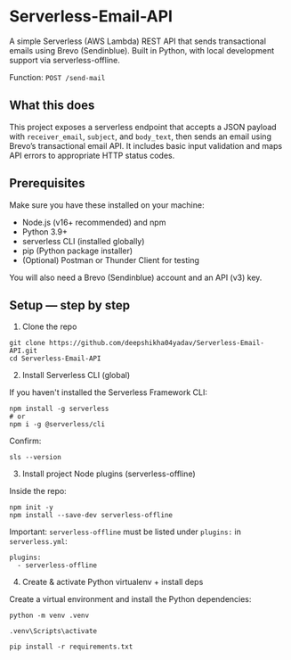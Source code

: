 # Serverless-Email-API

A simple Serverless (AWS Lambda) REST API that sends transactional emails using Brevo (Sendinblue).
Built in Python, with local development support via serverless-offline.

Function: `POST /send-mail`

## What this does

This project exposes a serverless endpoint that accepts a JSON payload with `receiver_email`, `subject`, and `body_text`, then sends an email using Brevo’s transactional email API. It includes basic input validation and maps API errors to appropriate HTTP status codes.

## Prerequisites
Make sure you have these installed on your machine:

* Node.js (v16+ recommended) and npm
* Python 3.9+
* serverless CLI (installed globally)
* pip (Python package installer)
* (Optional) Postman or Thunder Client for testing

You will also need a Brevo (Sendinblue) account and an API (v3) key.

## Setup — step by step
1. Clone the repo
```
git clone https://github.com/deepshikha04yadav/Serverless-Email-API.git
cd Serverless-Email-API
```
2. Install Serverless CLI (global)

If you haven't installed the Serverless Framework CLI:
```
npm install -g serverless
# or
npm i -g @serverless/cli
```

Confirm:
```
sls --version
```

3. Install project Node plugins (serverless-offline)

Inside the repo:
```
npm init -y      
npm install --save-dev serverless-offline
```

Important: `serverless-offline` must be listed under `plugins:` in `serverless.yml`:
```
plugins:
  - serverless-offline
```
4. Create & activate Python virtualenv + install deps

Create a virtual environment and install the Python dependencies:
```
python -m venv .venv

.venv\Scripts\activate

pip install -r requirements.txt
```
